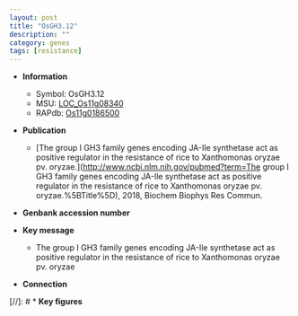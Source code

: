 ```yaml
---
layout: post
title: "OsGH3.12"
description: ""
category: genes
tags: [resistance]
---
```


* **Information**  
    + Symbol: OsGH3.12  
    + MSU: [LOC_Os11g08340](http://rice.uga.edu/cgi-bin/ORF_infopage.cgi?orf=LOC_Os11g08340)  
    + RAPdb: [Os11g0186500](http://rapdb.dna.affrc.go.jp/viewer/gbrowse_details/irgsp1?name=Os11g0186500)  

* **Publication**  
    + [The group I GH3 family genes encoding JA-Ile synthetase act as positive regulator in the resistance of rice to Xanthomonas oryzae pv. oryzae.](http://www.ncbi.nlm.nih.gov/pubmed?term=The group I GH3 family genes encoding JA-Ile synthetase act as positive regulator in the resistance of rice to Xanthomonas oryzae pv. oryzae.%5BTitle%5D), 2018, Biochem Biophys Res Commun.

* **Genbank accession number**  

* **Key message**  
    + The group I GH3 family genes encoding JA-Ile synthetase act as positive regulator in the resistance of rice to Xanthomonas oryzae pv. oryzae

* **Connection**  

[//]: # * **Key figures**  


